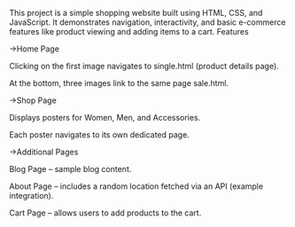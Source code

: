 This project is a simple shopping website built using HTML, CSS, and JavaScript. It demonstrates navigation, interactivity, and basic e-commerce features like product viewing and adding items to a cart.
Features

->Home Page

Clicking on the first image navigates to single.html (product details page).

At the bottom, three images link to the same page sale.html.

->Shop Page

Displays posters for Women, Men, and Accessories.

Each poster navigates to its own dedicated page.

->Additional Pages

Blog Page – sample blog content.

About Page – includes a random location fetched via an API (example integration).

Cart Page – allows users to add products to the cart.

